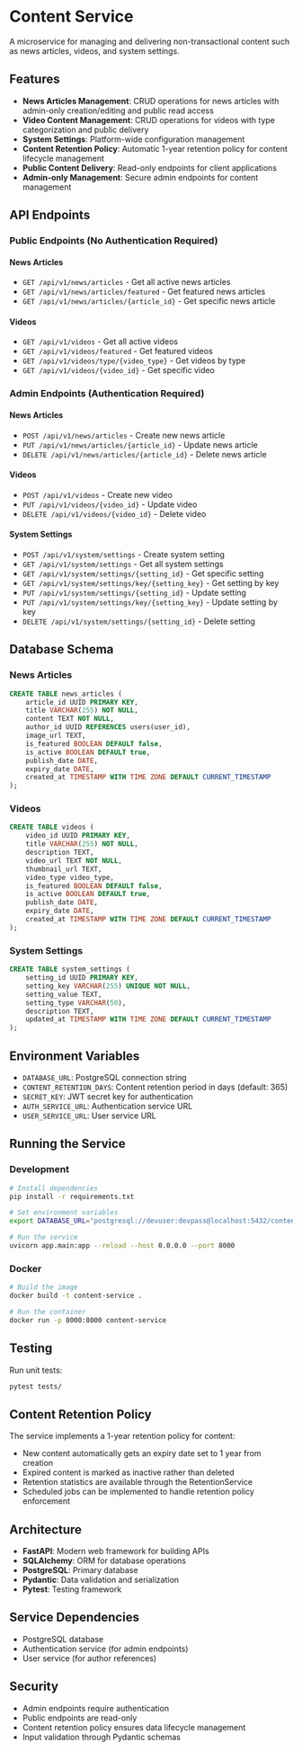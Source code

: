 # Content Service

A microservice for managing and delivering non-transactional content such as news articles, videos, and system settings.

## Features

- **News Articles Management**: CRUD operations for news articles with admin-only creation/editing and public read access
- **Video Content Management**: CRUD operations for videos with type categorization and public delivery
- **System Settings**: Platform-wide configuration management
- **Content Retention Policy**: Automatic 1-year retention policy for content lifecycle management
- **Public Content Delivery**: Read-only endpoints for client applications
- **Admin-only Management**: Secure admin endpoints for content management

## API Endpoints

### Public Endpoints (No Authentication Required)

#### News Articles

- `GET /api/v1/news/articles` - Get all active news articles
- `GET /api/v1/news/articles/featured` - Get featured news articles
- `GET /api/v1/news/articles/{article_id}` - Get specific news article

#### Videos

- `GET /api/v1/videos` - Get all active videos
- `GET /api/v1/videos/featured` - Get featured videos
- `GET /api/v1/videos/type/{video_type}` - Get videos by type
- `GET /api/v1/videos/{video_id}` - Get specific video

### Admin Endpoints (Authentication Required)

#### News Articles

- `POST /api/v1/news/articles` - Create new news article
- `PUT /api/v1/news/articles/{article_id}` - Update news article
- `DELETE /api/v1/news/articles/{article_id}` - Delete news article

#### Videos

- `POST /api/v1/videos` - Create new video
- `PUT /api/v1/videos/{video_id}` - Update video
- `DELETE /api/v1/videos/{video_id}` - Delete video

#### System Settings

- `POST /api/v1/system/settings` - Create system setting
- `GET /api/v1/system/settings` - Get all system settings
- `GET /api/v1/system/settings/{setting_id}` - Get specific setting
- `GET /api/v1/system/settings/key/{setting_key}` - Get setting by key
- `PUT /api/v1/system/settings/{setting_id}` - Update setting
- `PUT /api/v1/system/settings/key/{setting_key}` - Update setting by key
- `DELETE /api/v1/system/settings/{setting_id}` - Delete setting

## Database Schema

### News Articles

```sql
CREATE TABLE news_articles (
    article_id UUID PRIMARY KEY,
    title VARCHAR(255) NOT NULL,
    content TEXT NOT NULL,
    author_id UUID REFERENCES users(user_id),
    image_url TEXT,
    is_featured BOOLEAN DEFAULT false,
    is_active BOOLEAN DEFAULT true,
    publish_date DATE,
    expiry_date DATE,
    created_at TIMESTAMP WITH TIME ZONE DEFAULT CURRENT_TIMESTAMP
);
```

### Videos

```sql
CREATE TABLE videos (
    video_id UUID PRIMARY KEY,
    title VARCHAR(255) NOT NULL,
    description TEXT,
    video_url TEXT NOT NULL,
    thumbnail_url TEXT,
    video_type video_type,
    is_featured BOOLEAN DEFAULT false,
    is_active BOOLEAN DEFAULT true,
    publish_date DATE,
    expiry_date DATE,
    created_at TIMESTAMP WITH TIME ZONE DEFAULT CURRENT_TIMESTAMP
);
```

### System Settings

```sql
CREATE TABLE system_settings (
    setting_id UUID PRIMARY KEY,
    setting_key VARCHAR(255) UNIQUE NOT NULL,
    setting_value TEXT,
    setting_type VARCHAR(50),
    description TEXT,
    updated_at TIMESTAMP WITH TIME ZONE DEFAULT CURRENT_TIMESTAMP
);
```

## Environment Variables

- `DATABASE_URL`: PostgreSQL connection string
- `CONTENT_RETENTION_DAYS`: Content retention period in days (default: 365)
- `SECRET_KEY`: JWT secret key for authentication
- `AUTH_SERVICE_URL`: Authentication service URL
- `USER_SERVICE_URL`: User service URL

## Running the Service

### Development

```bash
# Install dependencies
pip install -r requirements.txt

# Set environment variables
export DATABASE_URL="postgresql://devuser:devpass@localhost:5432/contentdb"

# Run the service
uvicorn app.main:app --reload --host 0.0.0.0 --port 8000
```

### Docker

```bash
# Build the image
docker build -t content-service .

# Run the container
docker run -p 8000:8000 content-service
```

## Testing

Run unit tests:

```bash
pytest tests/
```

## Content Retention Policy

The service implements a 1-year retention policy for content:

- New content automatically gets an expiry date set to 1 year from creation
- Expired content is marked as inactive rather than deleted
- Retention statistics are available through the RetentionService
- Scheduled jobs can be implemented to handle retention policy enforcement

## Architecture

- **FastAPI**: Modern web framework for building APIs
- **SQLAlchemy**: ORM for database operations
- **PostgreSQL**: Primary database
- **Pydantic**: Data validation and serialization
- **Pytest**: Testing framework

## Service Dependencies

- PostgreSQL database
- Authentication service (for admin endpoints)
- User service (for author references)

## Security

- Admin endpoints require authentication
- Public endpoints are read-only
- Content retention policy ensures data lifecycle management
- Input validation through Pydantic schemas
